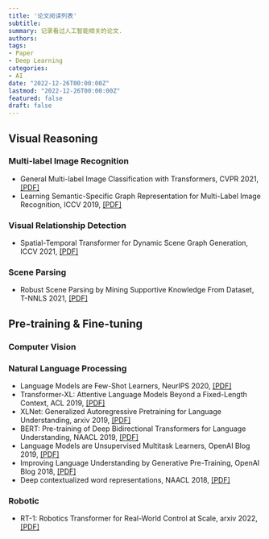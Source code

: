 ```yaml
---
title: '论文阅读列表'
subtitle: 
summary: 记录看过人工智能相关的论文.
authors:
tags:
- Paper
- Deep Learning
categories:
- AI
date: "2022-12-26T00:00:00Z"
lastmod: "2022-12-26T00:00:00Z"
featured: false
draft: false
---
```


## Visual Reasoning

### Multi-label Image Recognition
- General Multi-label Image Classification with Transformers, CVPR 2021, [[PDF]](https://arxiv.org/abs/2011.14027)
- Learning Semantic-Specific Graph Representation for Multi-Label Image Recognition, ICCV 2019, [[PDF]](https://arxiv.org/abs/1908.07325)

### Visual Relationship Detection
 - Spatial-Temporal Transformer for Dynamic Scene Graph Generation, ICCV 2021, [[PDF]](https://arxiv.org/abs/2107.12309)

### Scene Parsing
- Robust Scene Parsing by Mining Supportive Knowledge From Dataset, T-NNLS 2021, [[PDF]](https://ieeexplore.ieee.org/document/9537741)


## Pre-training & Fine-tuning

### Computer Vision

### Natural Language Processing
- Language Models are Few-Shot Learners, NeurIPS 2020, [[PDF]](https://arxiv.org/abs/2005.14165)
- Transformer-XL: Attentive Language Models Beyond a Fixed-Length Context, ACL 2019, [[PDF]](https://arxiv.org/abs/1901.02860)
- XLNet: Generalized Autoregressive Pretraining for Language Understanding, arxiv 2019, [[PDF]](https://arxiv.org/abs/1906.08237)
- BERT: Pre-training of Deep Bidirectional Transformers for Language Understanding, NAACL 2019, [[PDF]](https://arxiv.org/abs/1810.04805)
- Language Models are Unsupervised Multitask Learners, OpenAI Blog 2019, [[PDF]](https://cdn.openai.com/better-language-models/language_models_are_unsupervised_multitask_learners.pdf) 
- Improving Language Understanding by Generative Pre-Training, OpenAI Blog 2018, [[PDF]](https://www.cs.ubc.ca/~amuham01/LING530/papers/radford2018improving.pdf)
- Deep contextualized word representations, NAACL 2018, [[PDF]](https://arxiv.org/abs/1802.05365)

### Robotic
- RT-1: Robotics Transformer for Real-World Control at Scale, arxiv 2022, [[PDF]](https://robotics-transformer.github.io/assets/rt1.pdf)
